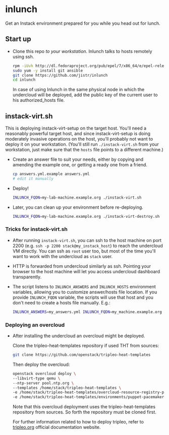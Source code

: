 inlunch
=======

Get an Instack environment prepared for you while you head out for
lunch.

Start up
--------

* Clone this repo *to your workstation*. Inlunch talks to hosts
  remotely using ssh.

  ```bash
  rpm -iUvh http://dl.fedoraproject.org/pub/epel/7/x86_64/e/epel-release-7-6.noarch.rpm 
  sudo yum -y install git ansible
  git clone https://github.com/jistr/inlunch
  cd inlunch
  ```
  In case of using Inlunch in the same physical node in which the
  undercloud will be deployed, add the public key of the current
  user to his authorized_hosts file.

instack-virt.sh
---------------

This is deploying instack-virt-setup on the target host. You'll need a
reasonably powerful target host, and since instack-virt-setup is doing
moderately invasive operations on the host, you'll probably not want
to deploy it on your workstation. (You'll still run
`./instack-virt.sh` from your workstation, just make sure that the
`hosts` file points to a different machine.)

* Create an answer file to suit your needs, either by copying and
  amending the example one, or getting a ready one from a friend.

  ```bash
  cp answers.yml.example answers.yml
  # edit it manually
  ```

* Deploy!

  ```bash
  INLUNCH_FQDN=my-lab-machine.example.org ./instack-virt.sh
  ```

* Later, you can clean up your environment before re-deploying.

  ```bash
  INLUNCH_FQDN=my-lab-machine.example.org ./instack-virt-destroy.sh
  ```

### Tricks for instack-virt.sh

* After running `instack-virt.sh`, you can ssh to the host machine on
  port 2200 (e.g. `ssh -p 2200 stack@my_instack_host`) to reach the
  undercloud VM directly. You can ssh as `root` user too, but most of
  the time you'll want to work with the undercloud as `stack` user.

* HTTP is forwarded from undercloud similarly as ssh. Pointing your
  browser to the host machine will let you access undercloud dashboard
  transparently.

* The script listens to `INLUNCH_ANSWERS` and `INLUNCH_HOSTS`
  environment variables, allowing you to customize answer/hosts file
  location. If you provide `INLUNCH_FQDN` variable, the scripts will
  use that host and you don't need to create a hosts file
  manually. E.g.:

  ```bash
  INLUNCH_ANSWERS=my_answers.yml INLUNCH_FQDN=my_machine.example.org ./instack-virt.sh
  ```

### Deploying an overcloud
  
* After installing the undercloud an overcloud might be deployed.

  Clone the tripleo-heat-templates repository if used THT from sources:
  
    ```bash
  git clone https://github.com/openstack/tripleo-heat-templates
  ```
  Then deploy the overcloud:
  
  ```bash
  openstack overcloud deploy \
  --libvirt-type qemu \
  --ntp-server pool.ntp.org \
  --templates /home/stack/tripleo-heat-templates \
  -e /home/stack/tripleo-heat-templates/overcloud-resource-registry-puppet.yaml \
  -e /home/stack/tripleo-heat-templates/environments/puppet-pacemaker.yaml
  ```
  Note that this overcloud deployment uses the tripleo-heat-templates repository
  from sources. So forth the repository must be cloned first.

  For further information related to how to deploy tripleo, refer
  to [tripleo.org](http://www.tripleo.org) official documentation website.
